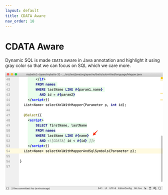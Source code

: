 ```yaml
---
layout: default
title: CDATA Aware
nav_order: 18
---
```


# CDATA Aware
Dynamic SQL is made ```CDATA``` aware in Java annotation and highlight it using gray color so that we can focus on SQL which we care more.

![cddata aware](/assets/images/cddata-aware/cddata-aware.png)
